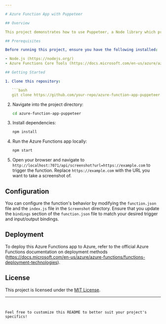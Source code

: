 ```yaml
---

# Azure Function App with Puppeteer

## Overview

This project demonstrates how to use Puppeteer, a Node library which provides a high-level API over the Chrome DevTools Protocol, within an Azure Functions app. Puppeteer allows for automated control over headless Chrome or Chromium instances, making it useful for tasks such as web scraping, automated testing, and generating screenshots.

## Prerequisites

Before running this project, ensure you have the following installed:

- Node.js (https://nodejs.org/)
- Azure Functions Core Tools (https://docs.microsoft.com/en-us/azure/azure-functions/functions-run-local)

## Getting Started

1. Clone this repository:

   ```bash
   git clone https://github.com/your-repo/azure-function-app-puppeteer.git
   ```

2. Navigate into the project directory:

   ```bash
   cd azure-function-app-puppeteer
   ```

3. Install dependencies:

   ```bash
   npm install
   ```

4. Run the Azure Functions app locally:

   ```bash
   npm start
   ```

5. Open your browser and navigate to `http://localhost:7071/api/screenshot?url=https://example.com` to trigger the function. Replace `https://example.com` with the URL you want to take a screenshot of.

## Configuration

You can configure the function's behavior by modifying the `function.json` file and the `index.js` file in the `Screenshot` directory. Ensure that you update the `bindings` section of the `function.json` file to match your desired trigger and input/output bindings.

## Deployment

To deploy this Azure Functions app to Azure, refer to the official Azure Functions documentation on deployment methods (https://docs.microsoft.com/en-us/azure/azure-functions/functions-deployment-technologies).

## License

This project is licensed under the [MIT License](LICENSE).

---
```


Feel free to customize this README to better suit your project's specifics!
